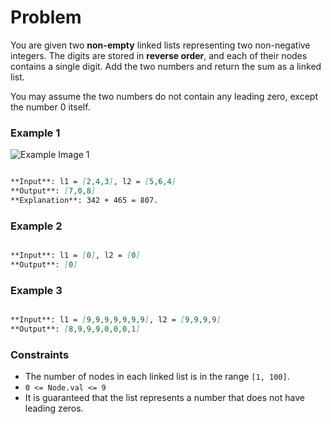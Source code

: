 # Problem
You are given two **non-empty** linked lists representing two non-negative integers. The digits are stored in **reverse order**, and each of their nodes contains a single digit. Add the two numbers and return the sum as a linked list.

You may assume the two numbers do not contain any leading zero, except the number 0 itself.

### Example 1
![Example Image 1](https://assets.leetcode.com/uploads/2020/10/02/addtwonumber1.jpg)

```md

**Input**: l1 = [2,4,3], l2 = [5,6,4]
**Output**: [7,0,8]
**Explanation**: 342 + 465 = 807.

```

### Example 2

```md

**Input**: l1 = [0], l2 = [0]
**Output**: [0]

```

### Example 3

```md

**Input**: l1 = [9,9,9,9,9,9,9], l2 = [9,9,9,9]
**Output**: [8,9,9,9,0,0,0,1]

```

### Constraints
- The number of nodes in each linked list is in the range `[1, 100]`.
- `0 <= Node.val <= 9`
- It is guaranteed that the list represents a number that does not have leading zeros.
